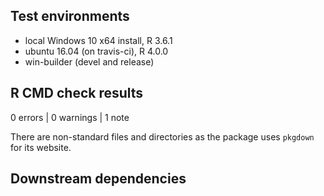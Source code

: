 ## Test environments
* local Windows 10 x64 install, R 3.6.1
* ubuntu 16.04 (on travis-ci), R 4.0.0
* win-builder (devel and release)

## R CMD check results

0 errors | 0 warnings | 1 note

There are non-standard files and directories as the package uses `pkgdown` for its website.

## Downstream dependencies



